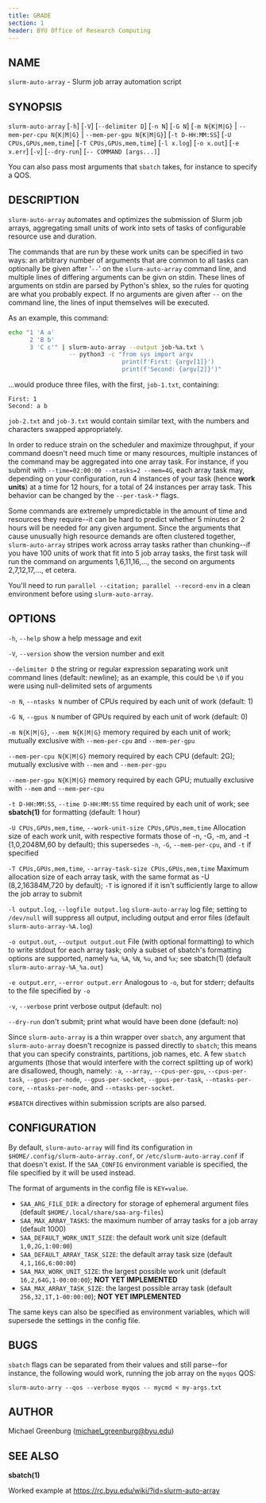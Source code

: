 ```yaml
---
title: GRADE
section: 1
header: BYU Office of Research Computing
---
```




## NAME

`slurm-auto-array` - Slurm job array automation script



## SYNOPSIS

`slurm-auto-array` [`-h`] [`-V`] [`--delimiter D`] [`-n N`] [`-G N`]
[`-m N{K|M|G}` | `--mem-per-cpu N{K|M|G}` | `--mem-per-gpu N{K|M|G}`]
[`-t D-HH:MM:SS`] [`-U CPUs,GPUs,mem,time`] [`-T CPUs,GPUs,mem,time`]
[`-l x.log`] [`-o x.out`] [`-e x.err`] [`-v`] [`--dry-run`] [`-- COMMAND [args...]`]

You can also pass most arguments that `sbatch` takes, for instance to specify a QOS.



## DESCRIPTION

`slurm-auto-array` automates and optimizes the submission of Slurm job arrays, aggregating small units of work into
sets of tasks of configurable resource use and duration.

The commands that are run by these work units can be specified in two ways: an arbitrary number of arguments that are
common to all tasks can optionally be given after '`--`' on the `slurm-auto-array` command line, and multiple lines of
differing arguments can be givn on stdin. These lines of arguments on stdin are parsed by Python's shlex, so the rules
for quoting are what you probably expect. If no arguments are given after `--` on the command line, the lines of input
themselves will be executed.

As an example, this command:

```bash
echo "1 'A a'
      2 'B b'
      3 'C c'" | slurm-auto-array --output job-%a.txt \
                 -- python3 -c "from sys import argv
                                print(f'First: {argv[1]}')
                                print(f'Second: {argv[2]}')"
```

...would produce three files, with the first, `job-1.txt`, containing:

```
First: 1
Second: a b
```

`job-2.txt` and `job-3.txt` would contain similar text, with the numbers and characters swapped appropriately.

In order to reduce strain on the scheduler and maximize throughput, if your command doesn't need much time or many
resources, multiple instances of the command may be aggregated into one array task. For instance, if you submit with
`--time=02:00:00 --ntasks=2 --mem=4G`, each array task may, depending on your configuration, run 4 instances of your
task (hence **work units**) at a time for 12 hours, for a total of 24 instances per array task. This behavior can be
changed by the `--per-task-*` flags.

Some commands are extremely umpredictable in the amount of time and resources they require--it can be hard to predict
whether 5 minutes or 2 hours will be needed for any given argument. Since the arguments that cause unusually high
resource demands are often clustered together, `slurm-auto-array` stripes work across array tasks rather than
chunking--if you have 100 units of work that fit into 5 job array tasks, the first task will run the command on
arguments 1,6,11,16,..., the second on arguments 2,7,12,17,..., et cetera.

You'll need to run `parallel --citation; parallel --record-env` in a clean environment before using `slurm-auto-array`.



## OPTIONS

`-h`, `--help`
    show a help message and exit

`-V`, `--version`
    show the version number and exit

`--delimiter D`
    the string or regular expression separating work unit command lines (default: newline); as an example, this could be
    `\0` if you were using null-delimited sets of arguments

`-n N`, `--ntasks N`
    number of CPUs required by each unit of work (default: 1)

`-G N`, `--gpus N`
    number of GPUs required by each unit of work (default: 0)

`-m N{K|M|G}`, `--mem N{K|M|G}`
    memory required by each unit of work; mutually exclusive with `--mem-per-cpu` and `--mem-per-gpu`

`--mem-per-cpu N{K|M|G}`
    memory required by each CPU (default: 2G); mutually exclusive with `--mem` and `--mem-per-gpu`

`--mem-per-gpu N{K|M|G}`
    memory required by each GPU; mutually exclusive with `--mem` and `--mem-per-cpu`

`-t D-HH:MM:SS`, `--time D-HH:MM:SS`
    time required by each unit of work; see **sbatch(1)** for formatting (default: 1 hour)

`-U CPUs,GPUs,mem,time`, `--work-unit-size CPUs,GPUs,mem,time`
    Allocation size of each work unit, with respective formats those of -n, -G, -m, and -t (1,0,2048M,60 by default);
    this supersedes `-n`, `-G`, `--mem-per-cpu`, and `-t` if specified

`-T CPUs,GPUs,mem,time`, `--array-task-size CPUs,GPUs,mem,time`
    Maximum allocation size of each array task, with the same format as -U (8,2,16384M,720 by default); `-T` is ignored
    if it isn't sufficiently large to allow the job array to submit

`-l output.log`, `--logfile output.log`
    `slurm-auto-array` log file; setting to `/dev/null` will suppress all output, including output and error files
    (default `slurm-auto-array-%A.log`)

`-o output.out`, `--output output.out`
    File (with optional formatting) to which to write stdout for each array task; only a subset of sbatch's formatting
    options are supported, namely `%a`, `%A`, `%N`, `%u`, and `%x`; see sbatch(1) (default `slurm-auto-array-%A_%a.out`)

`-e output.err`, `--error output.err`
    Analogous to `-o`, but for stderr; defaults to the file specified by `-o`

`-v`, `--verbose`
    print verbose output (default: no)

`--dry-run`
    don't submit; print what would have been done (default: no)

Since `slurm-auto-array` is a thin wrapper over `sbatch`, any argument that `slurm-auto-array` doesn't recognize is
passed directly to `sbatch`; this means that you can specify constraints, partitions, job names, etc. A few `sbatch`
arguments (those that would interfere with the correct splitting up of work) are disallowed, though, namely: `-a`,
`--array`, `--cpus-per-gpu`, `--cpus-per-task`, `--gpus-per-node`, `--gpus-per-socket`, `--gpus-per-task`,
`--ntasks-per-core`, `--ntasks-per-node`, and `--ntasks-per-socket`.

`#SBATCH` directives within submission scripts are also parsed.



## CONFIGURATION

By default, `slurm-auto-array` will find its configuration in `$HOME/.config/slurm-auto-array.conf`, or
`/etc/slurm-auto-array.conf` if that doesn't exist. If the `SAA_CONFIG` environment variable is specified, the file
specified by it will be used instead.

The format of arguments in the config file is `KEY=value`.

- `SAA_ARG_FILE_DIR`: a directory for storage of ephemeral argument files (default `$HOME/.local/share/saa-arg-files`)
- `SAA_MAX_ARRAY_TASKS`: the maximum number of array tasks for a job array (default 1000)
- `SAA_DEFAULT_WORK_UNIT_SIZE`: the default work unit size (default `1,0,2G,1:00:00`)
- `SAA_DEFAULT_ARRAY_TASK_SIZE`: the default array task size (default `4,1,16G,6:00:00`)
- `SAA_MAX_WORK_UNIT_SIZE`: the largest possible work unit (default `16,2,64G,1-00:00:00`); **NOT YET IMPLEMENTED**
- `SAA_MAX_ARRAY_TASK_SIZE`: the largest possible array task (default `256,32,1T,1-00:00:00`); **NOT YET IMPLEMENTED**

The same keys can also be specified as environment variables, which will supersede the settings in the config file.



## BUGS

`sbatch` flags can be separated from their values and still parse--for instance, the following would work, running the
job array on the `myqos` QOS:

`slurm-auto-arry --qos --verbose myqos -- mycmd < my-args.txt`



## AUTHOR

Michael Greenburg (michael_greenburg@byu.edu)



## SEE ALSO

**sbatch(1)**

Worked example at https://rc.byu.edu/wiki/?id=slurm-auto-array
